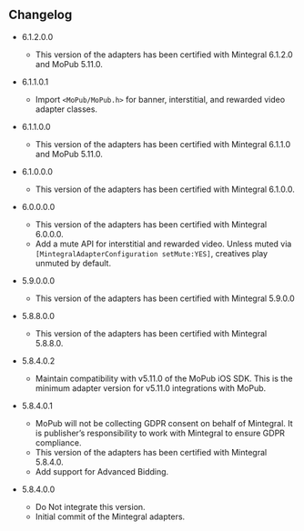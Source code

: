 ## Changelog
 * 6.1.2.0.0
    * This version of the adapters has been certified with Mintegral 6.1.2.0 and MoPub 5.11.0.

 * 6.1.1.0.1
    * Import `<MoPub/MoPub.h>` for banner, interstitial, and rewarded video adapter classes. 

 * 6.1.1.0.0
    * This version of the adapters has been certified with Mintegral 6.1.1.0 and MoPub 5.11.0.

 * 6.1.0.0.0
    * This version of the adapters has been certified with Mintegral 6.1.0.0.

 * 6.0.0.0.0
    * This version of the adapters has been certified with Mintegral 6.0.0.0.
    * Add a mute API for interstitial and rewarded video. Unless muted via `[MintegralAdapterConfiguration setMute:YES]`, creatives play unmuted by default. 

 * 5.9.0.0.0
    * This version of the adapters has been certified with Mintegral 5.9.0.0 

 * 5.8.8.0.0
    * This version of the adapters has been certified with Mintegral 5.8.8.0. 

 * 5.8.4.0.2
    * Maintain compatibility with v5.11.0 of the MoPub iOS SDK. This is the minimum adapter version for v5.11.0 integrations with MoPub. 

 * 5.8.4.0.1
    * MoPub will not be collecting GDPR consent on behalf of Mintegral. It is publisher’s responsibility to work with Mintegral to ensure GDPR compliance.
    * This version of the adapters has been certified with Mintegral 5.8.4.0.
    * Add support for Advanced Bidding.

 * 5.8.4.0.0
    * Do Not integrate this version.
    * Initial commit of the Mintegral adapters.
